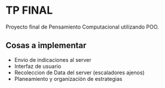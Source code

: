 # TP FINAL
Proyecto final de Pensamiento Computacional utilizando POO.

## Cosas a implementar
- Envio de indicaciones al server
- Interfaz de usuario
- Recoleccion de Data del server (escaladores ajenos)
- Planeamiento y organización de estrategias
